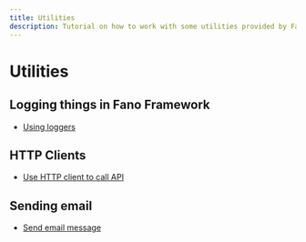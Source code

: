 ```yaml
---
title: Utilities
description: Tutorial on how to work with some utilities provided by Fano Framework
---
```


<h1 class="major">Utilities</h1>

## Logging things in Fano Framework

- [Using loggers](/utilities/using-loggers)

## HTTP Clients

- [Use HTTP client to call API](/utilities/http-clients)

## Sending email

- [Send email message](/utilities/sending-email)
